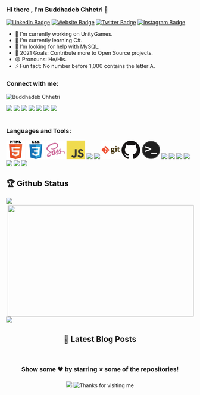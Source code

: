### Hi there , I'm Buddhadeb Chhetri 👋
[![Linkedin Badge](https://img.shields.io/badge/-LinkedIn-0e76a8?style=flat-square&logo=Linkedin&logoColor=white)](https://www.linkedin.com/in/buddhadebchhetri/)
[![Website Badge](https://img.shields.io/badge/Website-3b5998?style=flat-square&logo=google-chrome&logoColor=white)](http://buddhadebchhetri.bio.link/)
[![Twitter Badge](https://img.shields.io/badge/-Twitter-00acee?style=flat-square&logo=Twitter&logoColor=white)](https://twitter.com/Buddhadeb01)
[![Instagram Badge](https://img.shields.io/badge/-Instagram-e4405f?style=flat-square&logo=Instagram&logoColor=white)](https://instagram.com/buddhadebchhetri)

- 🔭  I’m currently working on UnityGames.
- 🌱 I’m currently learning C#.
- 🤔 I’m looking for help with MySQL.
- 🥅 2021 Goals: Contribute more to Open Source projects.
- 😄 Pronouns: He/His.
- ⚡ Fun fact: No number before 1,000 contains the letter A.

### Connect with me:

<p align="left"> <img src="https://komarev.com/ghpvc/?username=Buddhad&label=Views&color=blue&style=plastic" alt="Buddhadeb Chhetri" /> </p>
<a href="https://www.facebook.com/buddhadebChhetri/" target="blank" ><img class="social" id="fb" width="50px" src="https://cdn.discordapp.com/attachments/765973145852575746/767463311020130304/facebook.png"></img></a>
<a href="https://discord.com/users/503410337488306195" target="blank"><img class="social" width="50px" src="https://cdn.discordapp.com/attachments/765973145852575746/767463308030640128/discord.png"></img></a>
<a href="https://mail.google.com/mail/?view=cm&fs=1&to=buddhadebchhetri6@gmail.com&su=Portfolio - I have something for you&body=excited to know you" target="blank"><img class="social" width="50px" src="https://cdn.discordapp.com/attachments/765973145852575746/767463313943691304/gmail.png"></img></a>
<a href="https://www.linkedin.com/in/buddhadebchhetri/" target="blank"><img class="social" width="50px" src="https://cdn.discordapp.com/attachments/765973145852575746/767463319547412521/linkedin.png"></img></a>
<a href="https://www.instagram.com/buddhadebchhetri/" target="blank"><img class="social" width="50px" src="https://cdn.discordapp.com/attachments/765973145852575746/767463317047345182/instagram.png"></img></a>
<a href="https://twitter.com/Buddhadeb01" target="blank"><img class="social" width="50px" src="https://cdn.discordapp.com/attachments/765973145852575746/775394227617660948/twitter.png"></img></a>
<a href="https://codepen.io/buddhadebchhetri" target="blank"><img class="social" width="50px" src="https://cdn.discordapp.com/attachments/765973145852575746/775398802442027048/codepen.png"></img></a>
<br/>
<br/>

### Languages and Tools:

<code><img height="50" src="https://raw.githubusercontent.com/github/explore/80688e429a7d4ef2fca1e82350fe8e3517d3494d/topics/html/html.png"></code>
<code><img height="50" src="https://raw.githubusercontent.com/github/explore/80688e429a7d4ef2fca1e82350fe8e3517d3494d/topics/css/css.png"></code>
<code><img height="50" src="https://raw.githubusercontent.com/github/explore/80688e429a7d4ef2fca1e82350fe8e3517d3494d/topics/sass/sass.png"></code>
<code><img height="50" src="https://raw.githubusercontent.com/github/explore/80688e429a7d4ef2fca1e82350fe8e3517d3494d/topics/javascript/javascript.png"></code>
<code><img height="50" src="https://upload.wikimedia.org/wikipedia/commons/thumb/d/d9/Node.js_logo.svg/1200px-Node.js_logo.svg.png"></code>
<code><img height="50" src="https://d1.awsstatic.com/asset-repository/products/amazon-rds/1024px-MySQL.ff87215b43fd7292af172e2a5d9b844217262571.png"></code>
<code><img height="50" src="https://raw.githubusercontent.com/github/explore/80688e429a7d4ef2fca1e82350fe8e3517d3494d/topics/git/git.png"></code>
<code><img height="50" src="https://raw.githubusercontent.com/github/explore/78df643247d429f6cc873026c0622819ad797942/topics/github/github.png"></code>
<code><img height="50" src="https://raw.githubusercontent.com/github/explore/80688e429a7d4ef2fca1e82350fe8e3517d3494d/topics/terminal/terminal.png"></code>
<code><img height="50" src="https://docs.microsoft.com/en-us/windows/images/csharp-logo.png"></code>
<code><img height="50" src="https://www.educationmesd.com/wp-content/uploads/2021/01/C.png"></code>
<code><img height="50" src="https://upload.wikimedia.org/wikipedia/commons/thumb/1/18/C_Programming_Language.svg/1200px-C_Programming_Language.svg.png"></code>
<code><img height="50" src="https://unity.com/logo-unity-web.png"></code>
<code><img height="50" src="https://cdn.mos.cms.futurecdn.net/Ju3ceiZzGSSQacR2juGN98.png"></code>
<code><img height="50" src="https://www.thoughtco.com/thmb/hIHa_mf_Huj1_2q5nl8wXsCiKMQ=/4321x2419/filters:no_upscale():max_bytes(150000):strip_icc()/what-is-java-5b4bda1cc9e77c0037171617.jpg"></code>
<code><img height="50" src="https://pbs.twimg.com/profile_images/1187814172307800064/MhnwJbxw_400x400.jpg"></code>


## 🏆 Github Status

<p align="left">
<img height="300px" src="https://github-readme-stats.vercel.app/api/top-langs/?username=Buddhad&theme=synthwave">
<img align="right" height="300px" width="500px" src="https://github-readme-streak-stats.herokuapp.com/?user=Buddhad&theme=synthwave">
</p>
<img src="https://activity-graph.herokuapp.com/graph?username=Buddhad&bg_color=2B213A&color=E5289E&line=DA5B0B&point=E1E8EB">
<div align="center">
  
## 📕 Latest Blog Posts
<!-- BLOG-POST-LIST:START -->
<!-- BLOG-POST-LIST:END -->

<br>
<div align="center">
  
### Show some ❤️ by starring ⭐ some of the repositories!
![](https://hit.yhype.me/github/profile?user_id=71445997)
  <img height="120" alt="Thanks for visiting me" width="100%" src="https://raw.githubusercontent.com/BrunnerLivio/brunnerlivio/master/images/marquee.svg" />
<br />
</div>
